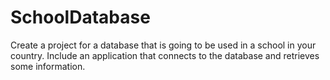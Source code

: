 # SchoolDatabase
Create a project for a database that is going to be used in a school in your country. Include an application that connects to the database and retrieves some information.
